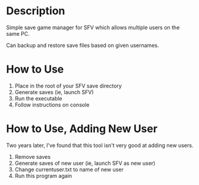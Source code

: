# Description
Simple save game manager for SFV which allows multiple users on the same PC.

Can backup and restore save files based on given usernames.

# How to Use
1. Place in the root of your SFV save directory
2. Generate saves (ie, launch SFV)
2. Run the executable
3. Follow instructions on console

# How to Use, Adding New User
Two years later, I've found that this tool isn't very good at adding new users.

1. Remove saves
2. Generate saves of new user (ie, launch SFV as new user)
3. Change currentuser.txt to name of new user
4. Run this program again